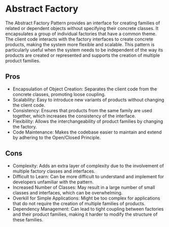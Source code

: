 # Abstract Factory

The Abstract Factory Pattern provides an interface for creating families of related or dependent objects without
specifying their concrete classes. It encapsulates a group of individual factories that have a common theme. The client
code interacts with the factory interfaces to create concrete products, making the system more flexible and scalable.
This pattern is particularly useful when the system needs to be independent of the way its products are created or
represented and supports the creation of multiple product families.

## Pros

- Encapsulation of Object Creation: Separates the client code from the concrete classes, promoting loose coupling.
- Scalability: Easy to introduce new variants of products without changing the client code.
- Consistency: Ensures that products from the same family are used together, which increases the consistency of the
  interface.
- Flexibility: Allows the interchangeability of product families by changing the factory.
- Code Maintenance: Makes the codebase easier to maintain and extend by adhering to the Open/Closed Principle.

## Cons

- Complexity: Adds an extra layer of complexity due to the involvement of multiple factory classes and interfaces.
- Difficult to Learn: Can be more difficult to understand and implement for developers unfamiliar with the pattern.
- Increased Number of Classes: May result in a large number of small classes and interfaces, which can be overwhelming.
- Overkill for Simple Applications: Might be too complex for applications that do not require the creation of multiple
  families of products.
- Dependency Management: Can lead to tight coupling between factories and their product families, making it harder to
  modify the structure of these families.
